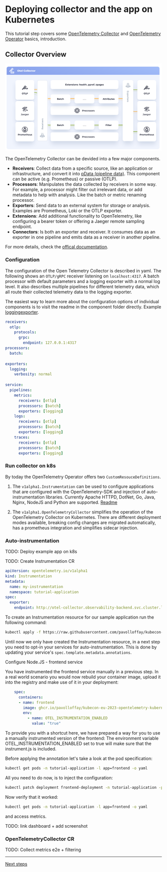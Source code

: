 # Deploying collector and the app on Kubernetes

This tutorial step covers some [OpenTelemetry Collector](https://github.com/open-telemetry/opentelemetry-collector) and [OpenTelemetry Operator](https://github.com/open-telemetry/opentelemetry-operator) basics, introduction.

## Collector Overview

![OpenTelemetry Collector](images/otel-collector.png)


The OpenTelemetry Collector can be devided into a few major components.

- **Receivers**: Collect data from a specific source, like an application or infrastructure, and convert it into [pData (pipeline data)](https://pkg.go.dev/go.opentelemetry.io/collector/consumer/pdata#section-documentation). This component can be active (e.g. Prometheus) or passive (OTLP).
- **Processors**: Manipulates the data collected by receivers in some way. For example, a processor might filter out irrelevant data, or add metadata to help with analysis. Like the batch or metric renaming processor.
- **Exporters**: Send data to an external system for storage or analysis. Examples are Prometheus, Loki or the OTLP exporter.
- **Extensions**: Add additional functionality to OpenTelemetry, like configuring a bearer token or offering a Jaeger remote sampling endpoint.
- **Connectors**: Is both an exporter and receiver. It consumes data as an exporter in one pipeline and emits data as a receiver in another pipeline.

For more details, check the [offical documentation](https://opentelemetry.io/docs/collector/).

### Configuration

The configuration of the Open Telemetry Collector is described in yaml. The following shows an `OTLP/gRPC` receiver listening on `localhost:4317`. A batch processor with default parameters and a logging exporter with a normal log level. It also describes multiple pipelines for different telemetry data, which all route their collected telemetry data to the logging exporter.

The easiest way to learn more about the configuration options of individual components is to visit the readme in the component folder directly. Example [loggingexporter](https://github.com/open-telemetry/opentelemetry-collector/blob/v0.74.0/exporter/loggingexporter).

```yaml
receivers:
  otlp:
    protocols:
      grpc:
        endpoint: 127.0.0.1:4317
processors:
  batch:

exporters:
  logging:
    verbosity: normal

service:
  pipelines:
    metrics:
      receivers: [otlp]
      processors: [batch]
      exporters: [logging]
    logs:
      receivers: [otlp]
      processors: [batch]
      exporters: [logging]
    traces:
      receivers: [otlp]
      processors: [batch]
      exporters: [logging]
```

### Run collector on k8s

By today the OpenTelemetry Operator offers two `CustomResouceDefinitions`.

1. The `v1alpha1.Instrumentation` can be used to configure applications that are configured with the OpenTelemetry-SDK and injection of auto-instrumentation libraries. Currently Apache HTTPD, DotNet, Go, Java, Nginx, NodeJS and Python are supported. [Readme](https://github.com/open-telemetry/opentelemetry-operator/blob/v0.88.0/README.md#opentelemetry-auto-instrumentation-injection)

2. The `v1alpha1.OpenTelemetryCollector` simplifies the operation of the OpenTelemetry Collector on Kubernetes. There are different deployment modes available, breaking config changes are migrated automatically, has a prometheus integration and simplifies sidecar injection.

### Auto-instrumentation

TODO: Deploy example app on k8s

TODO: Create Instrumentation CR

```yaml
apiVersion: opentelemetry.io/v1alpha1
kind: Instrumentation
metadata:
  name: my-instrumentation
  namespace: tutorial-application
spec:
  exporter:
    endpoint: http://otel-collector.observability-backend.svc.cluster.local:4317
```

To create an Instrumentation resource for our sample application run the following command:

```bash
kubectl apply -f https://raw.githubusercontent.com/pavolloffay/kubecon-na-2023-opentelemetry-kubernetes-metrics-tutorial/main/app/instrumentation.yaml
```

Until now we only have created the Instrumentation resource, in a next step you need to opt-in your services for auto-instrumentation. This is done by updating your service's `spec.template.metadata.annotations`.

Configure Node.JS - frontend service

You have instrumented the frontend service manually in a previous step. In a real world scenario you would now rebuild your container image, upload it into the registry and make use of it in your deployment:

```yaml
    spec:
      containers:
      - name: frontend
        image: ghcr.io/pavolloffay/kubecon-eu-2023-opentelemetry-kubernetes-tutorial-frontend:TODO(pin)
        env:
          - name: OTEL_INSTRUMENTATION_ENABLED
            value: "true"
```

To provide you with a shortcut here, we have prepared a way for you to use a manually instrumented version of the frontend: The environment variable OTEL_INSTRUMENTATION_ENABLED set to true will make sure that the instrument.js is included.

Before applying the annotation let's take a look at the pod specification:

```bash
kubectl get pods -n tutorial-application -l app=frontend -o yaml
```

All you need to do now, is to inject the configuration:
```bash
kubectl patch deployment frontend-deployment -n tutorial-application -p '{"spec": {"template":{"metadata":{"annotations":{"instrumentation.opentelemetry.io/inject-sdk":"true"}}}} }'
```

Now verify that it worked:

```bash
kubectl get pods -n tutorial-application -l app=frontend -o yaml
```
and access metrics.

TODO: link dashboard + add screenshot

### OpenTelemetryCollector CR

TODO: Collect metrics e2e + filtering

---
[Next steps](./05-collecting-prometheus-metrics.md)
